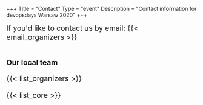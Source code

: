 +++
Title = "Contact"
Type = "event"
Description = "Contact information for devopsdays Warsaw 2020"
+++
<style>
  .text {
    margin-top: 10px;
    font-size: 1.2rem;
    margin-bottom: 30px;
  }
  
  a.card-link {
    padding-left: 14px;
    margin-bottom: 7px;
    display: inline-block;
  }
</style>

<div class="text">
  If you'd like to contact us by email: {{< email_organizers >}}

<br/>
<br/>

**Our local team**

{{< list_organizers >}}

{{< list_core >}}
</div>
